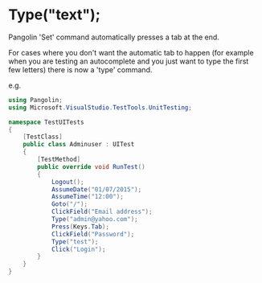 # Type("text");



Pangolin 'Set' command automatically presses a tab at the end.

For cases where you don't want the automatic tab to happen (for example when you are testing an
autocomplete and you just want to type the first few letters) there is now a 'type' command.

e.g.

```C#
using Pangolin;
using Microsoft.VisualStudio.TestTools.UnitTesting;

namespace TestUITests
{
    [TestClass]
    public class Adminuser : UITest
    {
        [TestMethod]
        public override void RunTest()
        {
            Logout();            
            AssumeDate("01/07/2015");
            AssumeTime("12:00");
            Goto("/");
            ClickField("Email address");
            Type("admin@yahoo.com");
            Press(Keys.Tab);
            ClickField("Password");
            Type("test");
            Click("Login");
        }
    }
}
```

